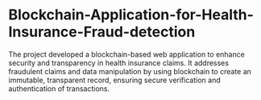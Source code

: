 # Blockchain-Application-for-Health-Insurance-Fraud-detection
The project developed a blockchain-based web application to enhance security and transparency in health insurance claims. It addresses fraudulent claims and data manipulation by using blockchain to create an immutable, transparent record, ensuring secure verification and authentication of transactions.
